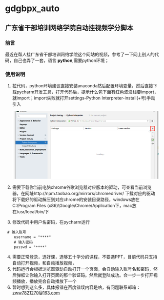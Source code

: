 # gdgbpx_auto
## 广东省干部培训网络学院自动挂视频学分脚本

### 前言
最近在帮人挂广东省干部培训网络学院这个网站的视频，参考了一下网上别人的代码，自己也弄了一套，语言 **python**,需要python环境；

### 使用说明
1. 拉代码，python环境建议直接安装anaconda然后配置环境变量，然后直接下载pycharm开发工具，打开代码后，提示什么包下面有红色波浪线要import，就import；import失败就打开settings-Python Interpreter-install(+号)手动引入

   ![image-20201112092256978](./images/image-20201112092256978.png)

2. 需要下载你当前电脑chrome谷歌浏览器对应版本的驱动，可查看当前浏览器，在网址http://npm.taobao.org/mirrors/chromedriver/  下载对应的驱动
    将下载好的驱动解压到对应chrome的安装目录路径，windows放在C:\Program Files (x86)\Google\Chrome\Application下，mac放在/usr/local/bin/下

3. 修改代码中用户名密码，在pycharm运行
```
 # 输入账号
    username = "****"
    # 输入密码
    passwd = "****"
```

4. 需要正常登录，选好课，选够五十学分的课程，不要选PPT，目前代码只支持自动打开视频，和自动播放视频，
5. 代码运行会根据浏览器驱动自动打开一个页面，会自动输入账号名和密码，然后弹框让你输入打开页面的那个验证码。然后就登陆成功。会一步一步打开视频播放，播放完会自动播放下一个
6. 暂时想到这么多，具体报错在百度错误内容是啥，有问题联系邮箱：zww7821270@163.com
